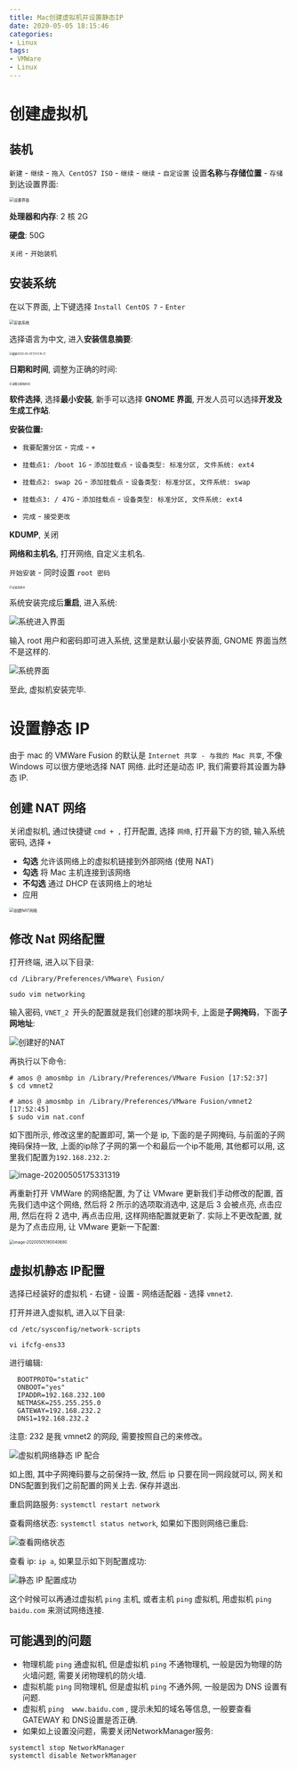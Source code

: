 ```yaml
---
title: Mac创建虚拟机并设置静态IP
date: 2020-05-05 18:15:46
categories:
- Linux
tags:
- VMWare
- Linux
---
```


# 创建虚拟机

## 装机

`新建` - `继续` - `拖入 CentOS7 ISO` - `继续` - `继续` - `自定设置` 设置**名称**与**存储位置** - `存储` 到达设置界面:

<img src="https://strawberryamoszc.oss-cn-shanghai.aliyuncs.com/img/截屏2020-05-05下午5.08.22.png" alt="设置界面" style="zoom:50%;" />

**处理器和内存**: 2 核	2G

**硬盘**: 50G

`关闭` - `开始装机`

## 安装系统

在以下界面, 上下键选择 `Install CentOS 7` - `Enter`

<img src="https://strawberryamoszc.oss-cn-shanghai.aliyuncs.com/img/截屏2020-05-05下午5.15.09.png" alt="安装系统" style="zoom:50%;" />

选择语言为中文, 进入**安装信息摘要**:

<img src="https://strawberryamoszc.oss-cn-shanghai.aliyuncs.com/img/截屏2020-05-05下午5.18.21.png" alt="截屏2020-05-05下午5.18.21" style="zoom: 33%;" />

**日期和时间**, 调整为正确的时间:

<img src="https://strawberryamoszc.oss-cn-shanghai.aliyuncs.com/img/image-20200505171920295.png" alt="调整日期和时间" style="zoom:33%;" />

**软件选择**, 选择**最小安装**, 新手可以选择 **GNOME 界面**, 开发人员可以选择**开发及生成工作站**.

**安装位置:** 

-  `我要配置分区` - `完成` - `+` 
-  `挂载点1: /boot 1G` - `添加挂载点` - `设备类型: 标准分区, 文件系统: ext4` 
-  `挂载点2: swap 2G` - `添加挂载点` - `设备类型: 标准分区, 文件系统: swap` 

-  `挂载点3: / 47G` - `添加挂载点` - `设备类型: 标准分区, 文件系统: ext4`
-  `完成` - `接受更改` 

**KDUMP**, 关闭

**网络和主机名**, 打开网络, 自定义主机名.

`开始安装` - 同时设置 `root 密码`

<img src="https://strawberryamoszc.oss-cn-shanghai.aliyuncs.com/img/image-20200505173059414.png" alt="安装系统中" style="zoom: 33%;" />

系统安装完成后**重启**, 进入系统:

![系统进入界面](https://strawberryamoszc.oss-cn-shanghai.aliyuncs.com/img/image-20200505173425790.png)

输入 root 用户和密码即可进入系统, 这里是默认最小安装界面, GNOME 界面当然不是这样的.

![系统界面](https://strawberryamoszc.oss-cn-shanghai.aliyuncs.com/img/image-20200505173528765.png)

至此, 虚拟机安装完毕.



# 设置静态 IP

由于 mac 的 VMWare Fusion 的默认是 `Internet 共享 - 与我的 Mac 共享`, 不像 Windows 可以很方便地选择 NAT 网络. 此时还是动态 IP, 我们需要将其设置为静态 IP.

## 创建 NAT 网络

关闭虚拟机, 通过快捷键 `cmd + ,` 打开配置, 选择 `网络`, 打开最下方的锁, 输入系统密码, 选择 `+` 

- **勾选** 允许该网络上的虚拟机链接到外部网络 (使用 NAT)
- **勾选** 将 Mac 主机连接到该网络
- **不勾选** 通过 DHCP 在该网络上的地址
- 应用

<img src="https://strawberryamoszc.oss-cn-shanghai.aliyuncs.com/img/image-20200505174713957.png" alt="创建NAT网络" style="zoom:50%;" />

## 修改 Nat 网络配置

打开终端, 进入以下目录:

```shell
cd /Library/Preferences/VMware\ Fusion/

sudo vim networking
```

输入密码, `VNET_2 `开头的配置就是我们创建的那块网卡, 上面是**子网掩码**，下面**子网地址**:

![创建好的NAT](https://strawberryamoszc.oss-cn-shanghai.aliyuncs.com/img/image-20200505175031817.png)

再执行以下命令:

```shell
# amos @ amosmbp in /Library/Preferences/VMware Fusion [17:52:37]
$ cd vmnet2

# amos @ amosmbp in /Library/Preferences/VMware Fusion/vmnet2 [17:52:45]
$ sudo vim nat.conf
```

如下图所示, 修改这里的配置即可, 第一个是 ip, 下面的是子网掩码, 与前面的子网掩码保持一致, 上面的ip除了子网的第一个和最后一个ip不能用, 其他都可以用, 这里我们配置为`192.168.232.2`:

![image-20200505175331319](https://strawberryamoszc.oss-cn-shanghai.aliyuncs.com/img/image-20200505175331319.png)

再重新打开 VMWare 的网络配置, 为了让 VMware 更新我们手动修改的配置, 首先我们选中这个网络, 然后将 2 所示的选项取消选中, 这是后 3 会被点亮, 点击应用, 然后在将 2 选中, 再点击应用, 这样网络配置就更新了. 实际上不更改配置, 就是为了点击应用, 让 VMware 更新一下配置:

<img src="https://strawberryamoszc.oss-cn-shanghai.aliyuncs.com/img/image-20200505180040680.png" alt="image-20200505180040680" style="zoom:50%;" />

## 虚拟机静态 IP配置

选择已经装好的虚拟机 - 右键 - 设置 - 网络适配器 - 选择 `vmnet2`.

打开并进入虚拟机, 进入以下目录:

```shell
cd /etc/sysconfig/network-scripts

vi ifcfg-ens33
```

进行编辑:

```shell
  BOOTPROTO="static"
  ONBOOT="yes"
  IPADDR=192.168.232.100
  NETMASK=255.255.255.0
  GATEWAY=192.168.232.2
  DNS1=192.168.232.2
```

 注意: 232 是我 vmnet2 的网段, 需要按照自己的来修改。

<img src="https://strawberryamoszc.oss-cn-shanghai.aliyuncs.com/img/image-20200506111247877.png" alt="虚拟机网络静态 IP 配合"  />

如上图, 其中子网掩码要与之前保持一致, 然后 ip 只要在同一网段就可以, 网关和DNS配置到我们之前配置的网关上去. 保存并退出.

重启网路服务: `systemctl restart network`

查看网络状态: `systemctl status network`, 如果如下图则网络已重启:

![查看网络状态](https://strawberryamoszc.oss-cn-shanghai.aliyuncs.com/img/image-20200506111602099.png)

查看 ip: `ip a`, 如果显示如下则配置成功:

![静态 IP 配置成功](https://strawberryamoszc.oss-cn-shanghai.aliyuncs.com/img/image-20200506111757011.png)

这个时候可以再通过虚拟机 `ping` 主机, 或者主机 `ping` 虚拟机, 用虚拟机 `ping baidu.com` 来测试网络连接.

## 可能遇到的问题

- 物理机能 `ping` 通虚拟机, 但是虚拟机 `ping` 不通物理机, 一般是因为物理的防火墙问题, 需要关闭物理机的防火墙.
- 虚拟机能 `ping` 同物理机, 但是虚拟机 `ping` 不通外网, 一般是因为 DNS 设置有问题.
- 虚拟机 `ping  www.baidu.com` , 提示未知的域名等信息, 一般要查看 GATEWAY 和 DNS设置是否正确.
- 如果如上设置没问题，需要关闭NetworkManager服务:

```shell
systemctl stop NetworkManager
systemctl disable NetworkManager
```
